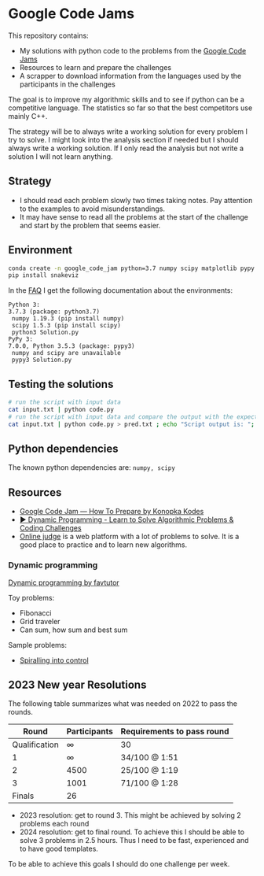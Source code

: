 # Google Code Jams

This repository contains:

- My solutions with python code to the problems from the [Google Code Jams](https://codingcompetitions.withgoogle.com/codejam)
- Resources to learn and prepare the challenges
- A scrapper to download information from the languages used by the participants in the challenges

The goal is to improve my algorithmic skills and to see if python can be a competitive language.
The statistics so far so that the best competitors use mainly C++.

The strategy will be to always write a working solution for every problem I try to solve. I might
look into the analysis section if needed but I should always write a working solution. If I only
read the analysis but not write a solution I will not learn anything.

## Strategy

- I should read each problem slowly two times taking notes. Pay attention to the examples to avoid
  misunderstandings.
- It may have sense to read all the problems at the start of the challenge and start by the problem
  that seems easier.

## Environment

```bash
conda create -n google_code_jam python=3.7 numpy scipy matplotlib pypy -c conda-forge
pip install snakeviz
```

In the [FAQ](https://codingcompetitions.withgoogle.com/codejam/faq) I get the following documentation about the environments:

```
Python 3:
3.7.3 (package: python3.7)
 numpy 1.19.3 (pip install numpy)
 scipy 1.5.3 (pip install scipy)
 python3 Solution.py
PyPy 3:
7.0.0, Python 3.5.3 (package: pypy3)
 numpy and scipy are unavailable
 pypy3 Solution.py
```

## Testing the solutions

```bash
# run the script with input data
cat input.txt | python code.py
# run the script with input data and compare the output with the expected output
cat input.txt | python code.py > pred.txt ; echo "Script output is: "; cat pred.txt; echo "Comparison with required output"; diff output.txt pred.txt; rm pred.txt
```

## Python dependencies

The known python dependencies are: `numpy, scipy`

## Resources

- [Google Code Jam — How To Prepare by Konopka Kodes](https://konopkakodes.medium.com/google-code-jam-study-guide-a8c58baf6397)
- [▶️ Dynamic Programming - Learn to Solve Algorithmic Problems & Coding Challenges](https://www.youtube.com/watch?v=oBt53YbR9Kk&t=1638s)
- [Online judge](https://onlinejudge.org/index.php?option=com_onlinejudge&Itemid=8&category=3) is a web platform with
  a lot of problems to solve. It is a good place to practice and to learn new algorithms.

### Dynamic programming

[Dynamic programming by favtutor](https://favtutor.com/blogs/dynamic-programming)

Toy problems:

- Fibonacci
- Grid traveler
- Can sum, how sum and best sum

Sample problems:

- [Spiralling into control](https://codingcompetitions.withgoogle.com/codejam/round/00000000008778ec/0000000000b15a74)

## 2023 New year Resolutions

The following table summarizes what was needed on 2022 to pass the rounds.

| Round         | Participants | Requirements to pass round |
|---------------|--------------|----------------------------|
| Qualification | ∞            | 30                         |
| 1             | ∞            | 34/100 @ 1:51              |
| 2             | 4500         | 25/100 @ 1:19              |
| 3             | 1001         | 71/100 @ 1:28              |
| Finals        | 26           |                            |

- 2023 resolution: get to round 3. This might be achieved by solving 2 problems each round
- 2024 resolution: get to final round. To achieve this I should be able to solve 3 problems in 2.5 hours.
  Thus I need to be fast, experienced and to have good templates.

To be able to achieve this goals I should do one challenge per week.
